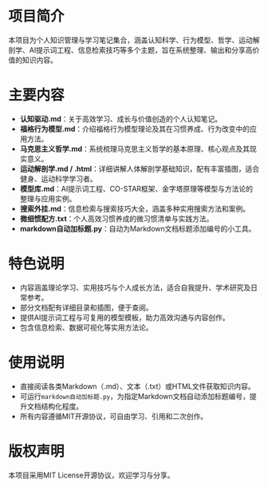 # 项目简介

本项目为个人知识管理与学习笔记集合，涵盖认知科学、行为模型、哲学、运动解剖学、AI提示词工程、信息检索技巧等多个主题，旨在系统整理、输出和分享高价值的知识内容。

# 主要内容

- **认知驱动.md**：关于高效学习、成长与价值创造的个人认知笔记。
- **福格行为模型.md**：介绍福格行为模型理论及其在习惯养成、行为改变中的应用方法。
- **马克思主义哲学.md**：系统梳理马克思主义哲学的基本原理、核心观点及其现实意义。
- **运动解剖学.md / .html**：详细讲解人体解剖学基础知识，配有丰富插图，适合健身、运动科学学习者。
- **模型库.md**：AI提示词工程、CO-STAR框架、金字塔原理等模型与方法论的整理与应用实例。
- **搜索外挂.md**：信息检索与搜索技巧大全，涵盖多种实用搜索方法和案例。
- **微细惯配方.txt**：个人高效习惯养成的微习惯清单与实践方法。
- **markdown自动加标题.py**：自动为Markdown文档标题添加编号的小工具。

# 特色说明

- 内容涵盖理论学习、实用技巧与个人成长方法，适合自我提升、学术研究及日常参考。
- 部分文档配有详细目录和插图，便于查阅。
- 提供AI提示词工程与可复用的模型模板，助力高效沟通与内容创作。
- 包含信息检索、数据可视化等实用方法论。

# 使用说明

- 直接阅读各类Markdown（.md）、文本（.txt）或HTML文件获取知识内容。
- 可运行`markdown自动加标题.py`，为指定Markdown文档自动添加标题编号，提升文档结构化程度。
- 所有内容遵循MIT开源协议，可自由学习、引用和二次创作。

# 版权声明

本项目采用MIT License开源协议，欢迎学习与分享。
